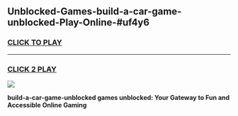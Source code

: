
## Unblocked-Games-build-a-car-game-unblocked-Play-Online-#uf4y6
<h3>
<a href="https://premium.freeplayer.one?title=build-a-car-game-unblocked&ref=27F">CLICK TO PLAY</a></h3>
<hr>

<h3>
<a href="https://premium.freeplayer.one?title=build-a-car-game-unblocked&ref=27F">CLICK 2 PLAY</a>
  
</h3>

<a href="https://premium.freeplayer.one?title=build-a-car-game-unblocked&ref=27F"><img src="https://clearcache.store/games.png"></a>


**build-a-car-game-unblocked games unblocked: Your Gateway to Fun and Accessible Online Gaming**
